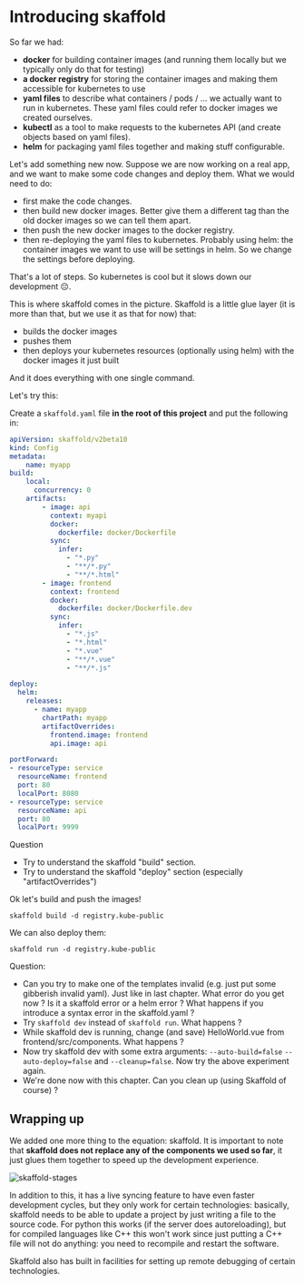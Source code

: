 # Introducing skaffold

So far we had:

* **docker** for building container images (and running them locally but we typically only do that for testing)
* **a docker registry** for storing the container images and making them accessible for kubernetes to use
* **yaml files** to describe what containers / pods / ... we actually want to run in kubernetes. These yaml files could refer to docker images we created ourselves.
* **kubectl** as a tool to make requests to the kubernetes API (and create objects based on yaml files).
* **helm** for packaging yaml files together and making stuff configurable.

Let's add something new now. Suppose we are now working on a real app, and we want to make some code changes and deploy them. What we would need to do:

* first make the code changes.
* then build new docker images. Better give them a different tag than the old docker images so we can tell them apart.
* then push the new docker images to the docker registry.
* then re-deploying the yaml files to kubernetes.  Probably using helm: the container images we want to use will be settings in helm. So we change the settings before deploying.

That's a lot of steps. So kubernetes is cool but it slows down our development 😔.

This is where skaffold comes in the picture. Skaffold is a little glue layer (it is more than that, but we use it as that for now) that:

* builds the docker images
* pushes them
* then deploys your kubernetes resources (optionally using helm) with the docker images it just built

And it does everything with one single command.

Let's try this:

Create a `skaffold.yaml` file **in the root of this project** and put the following in:

```yaml
apiVersion: skaffold/v2beta10
kind: Config
metadata:
    name: myapp
build:
    local:
      concurrency: 0
    artifacts:
        - image: api
          context: myapi
          docker:
            dockerfile: docker/Dockerfile
          sync:
            infer:
              - "*.py"
              - "**/*.py"
              - "**/*.html"
        - image: frontend
          context: frontend
          docker:
            dockerfile: docker/Dockerfile.dev
          sync:
            infer:
              - "*.js"
              - "*.html"
              - "*.vue"
              - "**/*.vue"
              - "**/*.js"

deploy:
  helm:
    releases:
      - name: myapp
        chartPath: myapp
        artifactOverrides: 
          frontend.image: frontend
          api.image: api

portForward:
- resourceType: service
  resourceName: frontend
  port: 80
  localPort: 8080
- resourceType: service
  resourceName: api
  port: 80
  localPort: 9999

```

Question

* Try to understand the skaffold "build" section.
* Try to understand the skaffold "deploy" section (especially "artifactOverrides")


Ok let's build and push the images!

```shell
skaffold build -d registry.kube-public
```

We can also deploy them:

```shell
skaffold run -d registry.kube-public
```

Question:

* Can you try to make one of the templates invalid (e.g. just put some gibberish invalid yaml). Just like in last chapter. What error do you get now ? Is it a skaffold error or a helm error ? What happens if you introduce a syntax error in the skaffold.yaml ?
* Try `skaffold dev` instead of `skaffold run`. What happens ?
* While skaffold dev is running, change (and save) HelloWorld.vue from frontend/src/components. What happens ?
* Now try skaffold dev with some extra arguments: `--auto-build=false` `--auto-deploy=false` and `--cleanup=false`. Now try the above experiment again.
* We're done now with this chapter. Can you clean up (using Skaffold of course) ?

## Wrapping up

We added one more thing to the equation: skaffold. It is important to note that **skaffold does not replace any of the components we used so far**, it just glues them together to speed up the development experience.

![skaffold-stages](../imgs/skaffold-stages.png)

In addition to this, it has a live syncing feature to have even faster development cycles, but they only work for certain technologies: basically, skaffold needs to be able to update a project by just writing a file to the source code. For python this works (if the server does autoreloading), but for compiled languages like C++ this won't work since just putting a C++ file will not do anything: you need to recompile and restart the software.

Skaffold also has built in facilities for setting up remote debugging of certain technologies.

